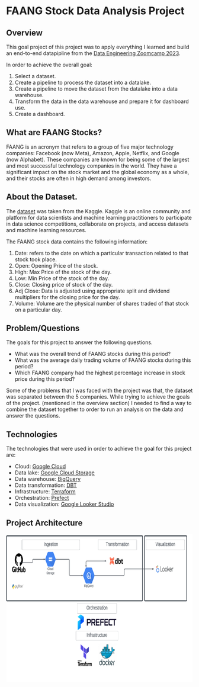 # FAANG Stock Data Analysis Project

## Overview

This goal project of this project was to apply everything I learned and build an end-to-end datapipline from the [Data Engineering Zoomcamp 2023](https://github.com/DataTalksClub/data-engineering-zoomcamp). 

In order to achieve the overall goal: 
1. Select a dataset.
2. Create a pipeline to process the dataset into a datalake. 
3. Create a pipeline to move the dataset from the datalake into a data warehouse.
4. Transform the data in the data warehouse and prepare it for dashboard use.
5. Create a dashboard. 

## What are FAANG Stocks?

FAANG is an acronym that refers to a group of five major technology companies: Facebook (now Meta), Amazon, Apple, Netflix, and Google (now Alphabet). These companies are known for being some of the largest and most successful technology companies in the world. They have a significant impact on the stock market and the global economy as a whole, and their stocks are often in high demand among investors.


## About the Dataset.

The [dataset](https://www.kaggle.com/datasets/aayushmishra1512/faang-complete-stock-data) was taken from the Kaggle. Kaggle is an online community and platform for data scientists and machine learning practitioners to participate in data science competitions, collaborate on projects, and access datasets and machine learning resources.

The FAANG stock data contains the following information:
1. Date: refers to the date on which a particular transaction related to that stock took place.
2. Open: Opening Price of the stock.
3. High: Max Price of the stock of the day.
4. Low: Min Price of the stock of the day.
5. Close: Closing price of stock of the day. 
6. Adj Close: Data is adjusted using appropriate split and dividend multipliers for the closing price for the day.
7. Volume: Volume are the physical number of shares traded of that stock on a particular day.

## Problem/Questions

The goals for this project to answer the following questions.

* What was the overall trend of FAANG stocks during this period?
* What was the average daily trading volume of FAANG stocks during this period?
* Which FAANG company had the highest percentage increase in stock price during this period?

Some of the problems that I was faced with the project was that, the dataset was separated between the 5 companies.
While trying to achieve the goals of the project. (mentioned in the overview section)
I needed to find a way to combine the dataset together to order to run an analysis on the data and answer the questions. 

## Technologies 

The technologies that were used in order to achieve the goal for this project are:

* Cloud: [Google Cloud](https://cloud.google.com)
* Data lake: [Google Cloud Storage](https://cloud.google.com/storage)
* Data warehouse: [BigQuery](https://cloud.google.com/bigquery)
* Data transformation: [DBT](https://www.getdbt.com/)
* Infrastructure: [Terraform](https://www.terraform.io/)
* Orchestration: [Prefect](https://www.prefect.io/)
* Data visualization: [Google Looker Studio](https://cloud.google.com/looker)

## Project Architecture

<p align="center">
  <img width="700" height="400" src="https://github.com/enochiankim/data-engineering-zoomcamp-2023_Final_Project/blob/main/images/Project_Architecture.PNG">
</p>

